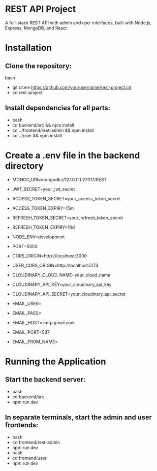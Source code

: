 # REST API Project
A full-stack REST API with admin and user interfaces, built with Node.js, Express, MongoDB, and React.

# Installation
## Clone the repository:

bash
- git clone https://github.com/yourusername/rest-project.git
- cd rest-project
## Install dependencies for all parts:

- bash
- cd backend/src && npm install
- cd ../frontend/rest-admin && npm install
- cd ../user && npm install


# Create a .env file in the backend directory

- MONGO_URI=mongodb://127.0.0.1:27017/REST
- JWT_SECRET=your_jwt_secret
- ACCESS_TOKEN_SECRET=your_access_token_secret
- ACCESS_TOKEN_EXPIRY=15m
- REFRESH_TOKEN_SECRET=your_refresh_token_secret
- REFRESH_TOKEN_EXPIRY=10d
- NODE_ENV=development
- PORT=5000
- CORS_ORIGIN=http://localhost:3000
- USER_CORS_ORIGIN=http://localhost:5173
- CLOUDINARY_CLOUD_NAME=your_cloud_name
- CLOUDINARY_API_KEY=your_cloudinary_api_key
- CLOUDINARY_API_SECRET=your_cloudinary_api_secret

- EMAIL_USER=
- EMAIL_PASS=
- EMAIL_HOST=smtp.gmail.com
- EMAIL_PORT=587
- EMAIL_FROM_NAME=


# Running the Application
## Start the backend server:

- bash
- cd backend/src
- npm run dev
## In separate terminals, start the admin and user frontends:

- bash
- cd frontend/rest-admin
- npm run dev
- bash
- cd frontend/user
- npm run dev
